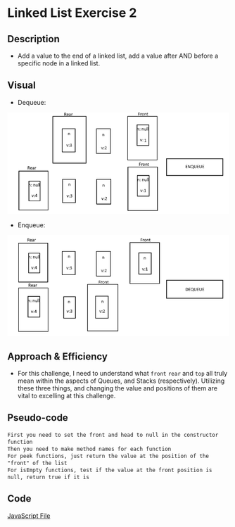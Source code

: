 # Linked List Exercise 2

## Description
- Add a value to the end of a linked list, add a value after AND before a specific node in a linked list.

## Visual
- Dequeue:

![Dequeue](./Enqueue.jpg)
- Enqueue:

![Enqueue](./Dequeue.jpg)

## Approach & Efficiency
- For this challenge, I need to understand what `front` `rear` and `top` all truly mean within the aspects of Queues, and Stacks (respectively). Utilizing these three things, and changing the value and positions of them are vital to excelling at this challenge.

## Pseudo-code

```Text
First you need to set the front and head to null in the constructor function
Then you need to make method names for each function
For peek functions, just return the value at the position of the "front" of the list
For isEmpty functions, test if the value at the front position is null, return true if it is
```

## Code 

[JavaScript File](./stackAndQueue.js)